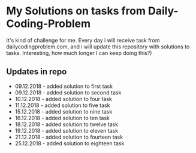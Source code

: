 # My Solutions on tasks from Daily-Coding-Problem 

It's kind of challenge for me. Every day i will receive task from dailycodingproblem.com, and i will update this repository with solutions to tasks. 
Interesting, how much longer I can keep doing this?)

## Updates in repo
+ 09.12.2018 - added solution to first task
+ 09.12.2018 - added solution to second task
+ 10.12.2018 - added solution to four task
+ 11.12.2018 - added solution to five task
+ 15.12.2018 - added solution to nine task
+ 16.12.2018 - added solution to ten task
+ 18.12.2018 - added solution to twelve task
+ 19.12.2018 - added solution to eleven task
+ 21.12.2018 - added solution to fourteen task
+ 25.12.2018 - added solution to eighteen task

